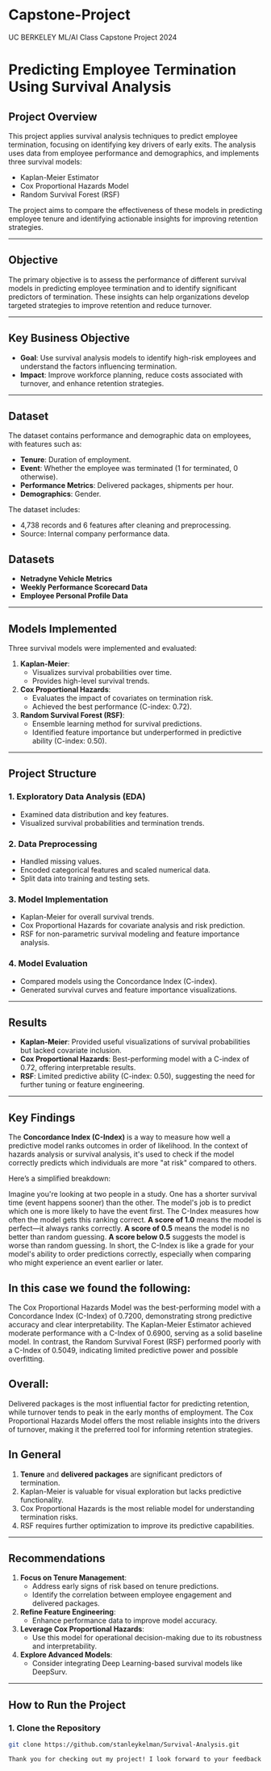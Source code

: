 # Capstone-Project
UC BERKELEY ML/AI Class Capstone Project 2024
# Predicting Employee Termination Using Survival Analysis

## Project Overview
This project applies survival analysis techniques to predict employee termination, focusing on identifying key drivers of early exits. The analysis uses data from employee performance and demographics, and implements three survival models:
- Kaplan-Meier Estimator
- Cox Proportional Hazards Model
- Random Survival Forest (RSF)

The project aims to compare the effectiveness of these models in predicting employee tenure and identifying actionable insights for improving retention strategies.

---

## Objective
The primary objective is to assess the performance of different survival models in predicting employee termination and to identify significant predictors of termination. These insights can help organizations develop targeted strategies to improve retention and reduce turnover.

---

## Key Business Objective
- **Goal**: Use survival analysis models to identify high-risk employees and understand the factors influencing termination.
- **Impact**: Improve workforce planning, reduce costs associated with turnover, and enhance retention strategies.

---

## Dataset
The dataset contains performance and demographic data on employees, with features such as:
- **Tenure**: Duration of employment.
- **Event**: Whether the employee was terminated (1 for terminated, 0 otherwise).
- **Performance Metrics**: Delivered packages, shipments per hour.
- **Demographics**: Gender.

The dataset includes:
- 4,738 records and 6 features after cleaning and preprocessing.
- Source: Internal company performance data.

## Datasets
- **Netradyne Vehicle Metrics**
- **Weekly Performance Scorecard Data**
- **Employee Personal Profile Data**
---

## Models Implemented
Three survival models were implemented and evaluated:
1. **Kaplan-Meier**:
   - Visualizes survival probabilities over time.
   - Provides high-level survival trends.
2. **Cox Proportional Hazards**:
   - Evaluates the impact of covariates on termination risk.
   - Achieved the best performance (C-index: 0.72).
3. **Random Survival Forest (RSF)**:
   - Ensemble learning method for survival predictions.
   - Identified feature importance but underperformed in predictive ability (C-index: 0.50).

---

## Project Structure
### 1. Exploratory Data Analysis (EDA)
- Examined data distribution and key features.
- Visualized survival probabilities and termination trends.

### 2. Data Preprocessing
- Handled missing values.
- Encoded categorical features and scaled numerical data.
- Split data into training and testing sets.

### 3. Model Implementation
- Kaplan-Meier for overall survival trends.
- Cox Proportional Hazards for covariate analysis and risk prediction.
- RSF for non-parametric survival modeling and feature importance analysis.

### 4. Model Evaluation
- Compared models using the Concordance Index (C-index).
- Generated survival curves and feature importance visualizations.

---

## Results
- **Kaplan-Meier**: Provided useful visualizations of survival probabilities but lacked covariate inclusion.
- **Cox Proportional Hazards**: Best-performing model with a C-index of 0.72, offering interpretable results.
- **RSF**: Limited predictive ability (C-index: 0.50), suggesting the need for further tuning or feature engineering.

---

## Key Findings
The **Concordance Index (C-Index)** is a way to measure how well a predictive model ranks outcomes in order of likelihood. In the context of hazards analysis or survival analysis, it's used to check if the model correctly predicts which individuals are more "at risk" compared to others.

Here’s a simplified breakdown:

Imagine you're looking at two people in a study. One has a shorter survival time (event happens sooner) than the other. The model's job is to predict which one is more likely to have the event first.
The C-Index measures how often the model gets this ranking correct.
**A score of 1.0** means the model is perfect—it always ranks correctly.
**A score of 0.5** means the model is no better than random guessing.
**A score below 0.5** suggests the model is worse than random guessing.
In short, the C-Index is like a grade for your model's ability to order predictions correctly, especially when comparing who might experience an event earlier or later.
## In this case we found the following:
The Cox Proportional Hazards Model was the best-performing model with a Concordance Index (C-Index) of 0.7200, demonstrating strong predictive accuracy and clear interpretability. The Kaplan-Meier Estimator achieved moderate performance with a C-Index of 0.6900, serving as a solid baseline model. In contrast, the Random Survival Forest (RSF) performed poorly with a C-Index of 0.5049, indicating limited predictive power and possible overfitting.

## Overall:
Delivered packages is the most influential factor for predicting retention, while turnover tends to peak in the early months of employment. The Cox Proportional Hazards Model offers the most reliable insights into the drivers of turnover, making it the preferred tool for informing retention strategies.

## In General
1. **Tenure** and **delivered packages** are significant predictors of termination.
2. Kaplan-Meier is valuable for visual exploration but lacks predictive functionality.
3. Cox Proportional Hazards is the most reliable model for understanding termination risks.
4. RSF requires further optimization to improve its predictive capabilities.

---

## Recommendations
1. **Focus on Tenure Management**:
   - Address early signs of risk based on tenure predictions.
   - Identify the correlation between employee engagement and delivered packages.
2. **Refine Feature Engineering**:
   - Enhance performance data to improve model accuracy.
3. **Leverage Cox Proportional Hazards**:
   - Use this model for operational decision-making due to its robustness and interpretability.
4. **Explore Advanced Models**:
   - Consider integrating Deep Learning-based survival models like DeepSurv.

---

## How to Run the Project
### 1. Clone the Repository
```bash
git clone https://github.com/stanleykelman/Survival-Analysis.git

Thank you for checking out my project! I look forward to your feedback and contributions.
